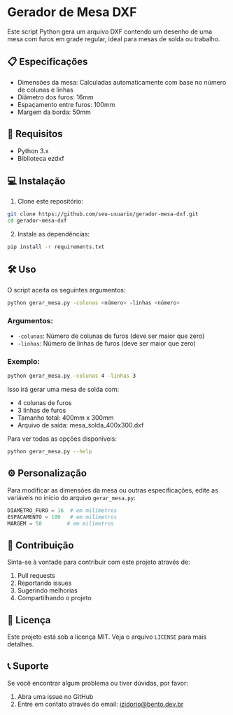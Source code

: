 # Gerador de Mesa DXF

Este script Python gera um arquivo DXF contendo um desenho de uma mesa com furos em grade regular, ideal para mesas de solda ou trabalho.

## 📋 Especificações

- Dimensões da mesa: Calculadas automaticamente com base no número de colunas e linhas
- Diâmetro dos furos: 16mm
- Espaçamento entre furos: 100mm
- Margem da borda: 50mm

## 🚀 Requisitos

- Python 3.x
- Biblioteca ezdxf

## 💻 Instalação

1. Clone este repositório:

```bash
git clone https://github.com/seu-usuario/gerador-mesa-dxf.git
cd gerador-mesa-dxf
```

2. Instale as dependências:

```bash
pip install -r requirements.txt
```

## 🛠️ Uso

O script aceita os seguintes argumentos:

```bash
python gerar_mesa.py -colunas <número> -linhas <número>
```

### Argumentos:

- `-colunas`: Número de colunas de furos (deve ser maior que zero)
- `-linhas`: Número de linhas de furos (deve ser maior que zero)

### Exemplo:

```bash
python gerar_mesa.py -colunas 4 -linhas 3
```

Isso irá gerar uma mesa de solda com:

- 4 colunas de furos
- 3 linhas de furos
- Tamanho total: 400mm x 300mm
- Arquivo de saída: mesa_solda_400x300.dxf

Para ver todas as opções disponíveis:

```bash
python gerar_mesa.py --help
```

## ⚙️ Personalização

Para modificar as dimensões da mesa ou outras especificações, edite as variáveis no início do arquivo `gerar_mesa.py`:

```python
DIAMETRO_FURO = 16  # em milímetros
ESPACAMENTO = 100   # em milímetros
MARGEM = 50        # em milímetros
```

## 🤝 Contribuição

Sinta-se à vontade para contribuir com este projeto através de:

1. Pull requests
2. Reportando issues
3. Sugerindo melhorias
4. Compartilhando o projeto

## 📝 Licença

Este projeto está sob a licença MIT. Veja o arquivo `LICENSE` para mais detalhes.

## 📞 Suporte

Se você encontrar algum problema ou tiver dúvidas, por favor:

1. Abra uma issue no GitHub
2. Entre em contato através do email: izidorio@bento.dev.br
